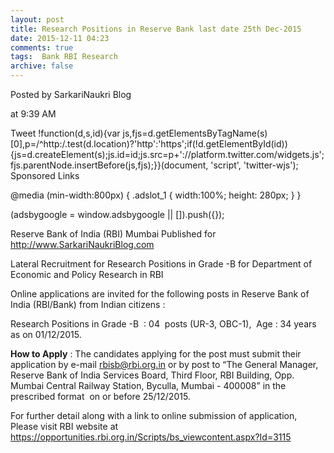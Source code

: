 ```yaml
---
layout: post
title: Research Positions in Reserve Bank last date 25th Dec-2015   
date: 2015-12-11 04:23
comments: true
tags:  Bank RBI Research 
archive: false
---
```




Posted by
SarkariNaukri Blog


at
9:39 AM


Tweet
!function(d,s,id){var js,fjs=d.getElementsByTagName(s)[0],p=/^http:/.test(d.location)?'http':'https';if(!d.getElementById(id)){js=d.createElement(s);js.id=id;js.src=p+'://platform.twitter.com/widgets.js';fjs.parentNode.insertBefore(js,fjs);}}(document, 'script', 'twitter-wjs');
Sponsored Links

 
@media (min-width:800px) { .adslot_1 { width:100%; height: 280px; } }
  





(adsbygoogle = window.adsbygoogle || []).push({});



Reserve Bank of India (RBI)
Mumbai
Published for http://www.SarkariNaukriBlog.com 

Lateral Recruitment for Research Positions in Grade -B for Department of Economic and Policy Research in RBI

Online applications are invited for the following posts in Reserve Bank of India (RBI/Bank) from Indian citizens : 

Research Positions in Grade -B  : 04  posts (UR-3, OBC-1),  Age : 34 years as on 01/12/2015.

**How to Apply** : The candidates applying for the post must submit their application by e-mail rbisb@rbi.org.in or by post to “The General Manager, Reserve Bank of India Services Board, Third Floor, RBI Building, Opp. Mumbai Central Railway Station, Byculla, Mumbai - 400008” in the prescribed format  on or before 25/12/2015. 

For further detail along with a link to online submission of application, Please visit RBI website at https://opportunities.rbi.org.in/Scripts/bs_viewcontent.aspx?Id=3115



